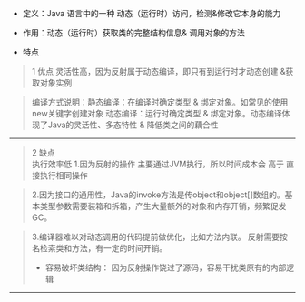 * 定义：Java 语言中的一种 动态（运行时）访问，检测&修改它本身的能力
* 作用：动态（运行时）获取类的完整结构信息& 调用对象的方法


* 特点
> 1 优点
  灵活性高，因为反射属于动态编译，即只有到运行时才动态创建 &获取对象实例

>编译方式说明：静态编译：在编译时确定类型 & 绑定对象。如常见的使用new关键字创建对象
动态编译：运行时确定类型 & 绑定对象。动态编译体现了Java的灵活性、多态特性 & 降低类之间的藕合性

-------
> 2 缺点  
执行效率低
1.因为反射的操作 主要通过JVM执行，所以时间成本会 高于 直接执行相同操作 

>2.因为接口的通用性，Java的invoke方法是传object和object[]数组的。基本类型参数需要装箱和拆箱，产生大量额外的对象和内存开销，频繁促发GC。

>3.编译器难以对动态调用的代码提前做优化，比如方法内联。
反射需要按名检索类和方法，有一定的时间开销。
> * 容易破坏类结构： 因为反射操作饶过了源码，容易干扰类原有的内部逻辑

-------

